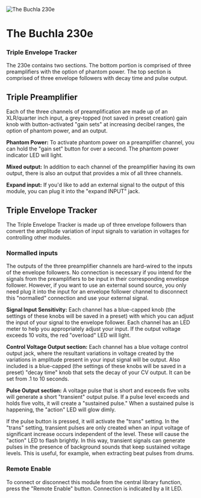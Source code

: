 ![The Buchla 230e](/docs/static/img/200e/230e.jpg "The Buchla 230e")

# The Buchla 230e
### Triple Envelope Tracker

 The 230e contains two sections. The bottom portion is comprised of three preamplifiers with the option of phantom power. The top section is comprised of three envelope followers with decay time and pulse output.

## Triple Preamplifier
 Each of the three channels of preamplification are made up of an XLR/quarter inch input, a grey-topped (not saved in preset creation) gain knob with button-activated "gain sets" at increasing decibel ranges, the option of phantom power, and an output.

**Phantom Power:** To activate phantom power on a preamplifier channel, you can hold the "gain set" button for over a second. The phantom power indicator LED will light.

**Mixed output:** In addition to each channel of the preamplifier having its own output, there is also an output that provides a mix of all three channels.

**Expand input:** If you'd like to add an external signal to the output of this module, you can plug it into the "expand INPUT" jack.

## Triple Envelope Tracker
 The Triple Envelope Tracker is made up of three envelope followers than convert the amplitude variation of input signals to variation in voltages for controlling other modules.

### Normalled inputs
The outputs of the three preamplifier channels are hard-wired to the inputs of the envelope followers. No connection is necessary if you intend for the signals from the preamplifiers to be input in their corresponding envelope follower. However, if you want to use an external sound source, you only need plug it into the input for an envelope follower channel to disconnect this "normalled" connection and use your external signal.

**Signal Input Sensitivity:** Each channel has a blue-capped knob (the settings of these knobs will be saved in a preset) with which you can adjust the input of your signal to the envelope follower. Each channel has an LED meter to help you appropriately adjust your input. If the output voltage exceeds 10 volts, the red "overload" LED will light.

**Control Voltage Output section:** Each channel has a blue voltage control output jack, where the resultant variations in voltage created by the variations in amplitude present in your input signal will be output. Also included is a blue-capped (the settings of these knobs will be saved in a preset) "decay time" knob that sets the decay of your CV output. It can be set from .1 to 10 seconds.

**Pulse Output section:** A voltage pulse that is short and exceeds five volts will generate a short "transient" output pulse. If a pulse level exceeds and holds five volts, it will create a "sustained pulse." When a sustained pulse is happening, the "action" LED will glow dimly.

 If the pulse button is pressed, it will activate the "trans" setting. In the "trans" setting, transient pulses are only created when an input voltage of significant increase occurs independent of the level. These will cause the "action" LED to flash brightly. In this way, transient signals can generate pulses in the presence of background sounds that keep sustained voltage levels. This is useful, for example, when extracting beat pulses from drums.

### Remote Enable
 To connect or disconnect this module from the central library function, press the "Remote Enable" button. Connection is indicated by a lit LED.
